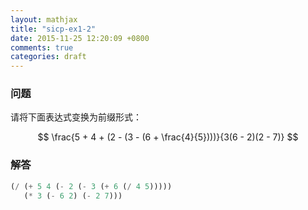 ```yaml
---
layout: mathjax
title: "sicp-ex1-2"
date: 2015-11-25 12:20:09 +0800
comments: true
categories: draft
---
```


### 问题

请将下面表达式变换为前缀形式：

$$
\frac{5 + 4 + (2 - (3 - (6 + \frac{4}{5})))}{3(6 - 2)(2 - 7)}
$$

### 解答

``` scheme
(/ (+ 5 4 (- 2 (- 3 (+ 6 (/ 4 5)))))
   (* 3 (- 6 2) (- 2 7)))
```
